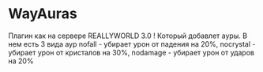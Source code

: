 # WayAuras
Плагин как на сервере REALLYWORLD 3.0 ! Который добавлет ауры. В нем есть 3 вида аур nofall - убирает урон от падения на 20%, nocrystal - убирает урон от кристалов на 30%, nodamage - убирает урон от ударов на 20%
